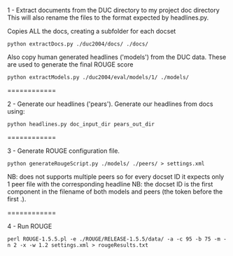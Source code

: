 1 - Extract documents from the DUC directory to my project doc directory
This will also rename the files to the format expected by headlines.py.

Copies ALL the docs, creating a subfolder for each docset

```
python extractDocs.py ./duc2004/docs/ ./docs/
```

Also copy human generated headlines ('models') from the DUC data. These are used to generate the final ROUGE score

```
python extractModels.py ./duc2004/eval/models/1/ ./models/
```

============

2 - Generate our headlines ('pears').
Generate our headlines from docs using:

```
python headlines.py doc_input_dir pears_out_dir
```

============


3 - Generate ROUGE configuration file.

```
python generateRougeScript.py ./models/ ./peers/ > settings.xml
```
NB: does not supports multiple peers so for every docset ID it expects only 1 peer file with the corresponding headline
NB: the docset ID is the first component in the filename of both models and peers (the token before the first .).

============

4 - Run ROUGE

```
perl ROUGE-1.5.5.pl -e ./ROUGE/RELEASE-1.5.5/data/ -a -c 95 -b 75 -m -n 2 -x -w 1.2 settings.xml > rougeResults.txt
```

